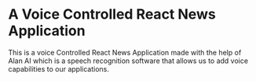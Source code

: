 # A Voice Controlled React News Application

This is a voice Controlled React News Application made with the help of Alan AI which is a speech recognition software that allows us to add voice capabilities to our applications.



